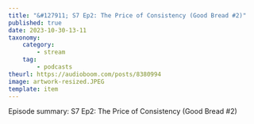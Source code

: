 ```yaml
---
title: "&#127911; S7 Ep2: The Price of Consistency (Good Bread #2)"
published: true
date: 2023-10-30-13-11
taxonomy:
    category:
        - stream
    tag:
        - podcasts
theurl: https://audioboom.com/posts/8380994
image: artwork-resized.JPEG
template: item
---
```


Episode summary: S7 Ep2: The Price of Consistency (Good Bread #2)
